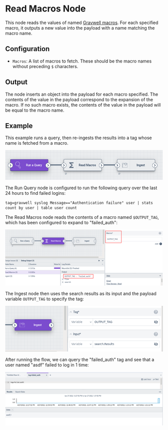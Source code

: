 # Read Macros Node

This node reads the values of named [Gravwell macros](/search/macros.md). For each specified macro, it outputs a new value into the payload with a name matching the macro name.

## Configuration

* `Macros`: A list of macros to fetch. These should be the macro names without preceding `$` characters.

## Output

The node inserts an object into the payload for each macro specified. The contents of the value in the payload correspond to the expansion of the macro. If no such macro exists, the contents of the value in the payload will be equal to the macro name.

## Example

This example runs a query, then re-ingests the results into a tag whose name is fetched from a macro. 

![](macro-example.png)

The Run Query node is configured to run the following query over the last 24 hours to find failed logins:

```
tag=gravwell syslog Message=="Authentication failure" user | stats count by user | table user count
```

The Read Macros node reads the contents of a macro named `$OUTPUT_TAG`, which has been configured to expand to "failed_auth":

![](macro-example2.png)

The Ingest node then uses the search results as its input and the payload variable `OUTPUT_TAG` to specify the tag:

![](macro-example3.png)

After running the flow, we can query the "failed_auth" tag and see that a user named "asdf" failed to log in 1 time:

![](macro-example4.png)
